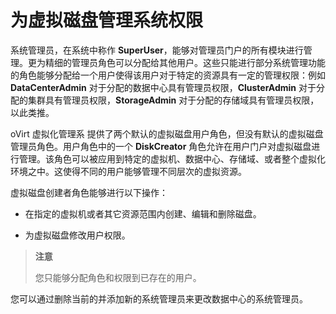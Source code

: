 # 为虚拟磁盘管理系统权限

系统管理员，在系统中称作
**SuperUser**，能够对管理员门户的所有模块进行管理。更为精细的管理员角色可以分配给其他用户。这些只能进行部分系统管理功能的角色能够分配给一个用户使得该用户对于特定的资源具有一定的管理权限：例如
**DataCenterAdmin** 对于分配的数据中心具有管理员权限，**ClusterAdmin**
对于分配的集群具有管理员权限，**StorageAdmin**
对于分配的存储域具有管理员权限，以此类推。

oVirt 虚拟化管理系
提供了两个默认的虚拟磁盘用户角色，但没有默认的虚拟磁盘管理员角色。用户角色中的一个
**DiskCreator**
角色允许在用户门户对虚拟磁盘进行管理。该角色可以被应用到特定的虚拟机、数据中心、存储域、或者整个虚拟化环境之中。这使得不同的用户能够管理不同层次的虚拟资源。

虚拟磁盘创建者角色能够进行以下操作：

-   在指定的虚拟机或者其它资源范围内创建、编辑和删除磁盘。

-   为虚拟磁盘修改用户权限。

> **注意**
>
> 您只能够分配角色和权限到已存在的用户。

您可以通过删除当前的并添加新的系统管理员来更改数据中心的系统管理员。

